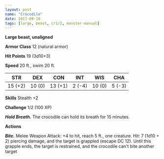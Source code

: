 ```yaml
---
layout: post
name: "Crocodile"
date: 2017-09-10
tags: [large, beast, cr1/2, monster-manual]
---
```


**Large beast, unaligned**

**Armor Class** 12 (natural armor)

**Hit Points** 19 (3d10+3)

**Speed** 20 ft., swim 20 ft.

|   STR   |   DEX   |   CON   |   INT   |   WIS   |   CHA   |
|:-----:|:-----:|:-----:|:-----:|:-----:|:-----:|
| 15 (+2) | 10 (0) | 13 (+1) | 2 (-4) | 10 (0) | 5 (-3) |

**Skills** Stealth +2

**Challenge** 1/2 (100 XP)

***Hold Breath.*** The crocodile can hold its breath for 15 minutes.

**Actions**

***Bite.*** Melee Weapon Attack: +4 to hit, reach 5 ft., one creature. Hit: 7 (1d10 + 2) piercing damage, and the target is grappled (escape DC 12). Until this grapple ends, the target is restrained, and the crocodile can't bite another target


